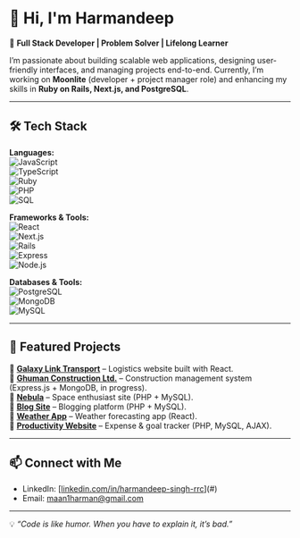# 👋 Hi, I'm Harmandeep 

🚀 **Full Stack Developer | Problem Solver | Lifelong Learner**  

I’m passionate about building scalable web applications, designing user-friendly interfaces, and managing projects end-to-end. Currently, I’m working on **Moonlite** (developer + project manager role) and enhancing my skills in **Ruby on Rails, Next.js, and PostgreSQL**.  

---

## 🛠️ Tech Stack  

**Languages:**  
![JavaScript](https://img.shields.io/badge/-JavaScript-F7DF1E?logo=javascript&logoColor=000)  
![TypeScript](https://img.shields.io/badge/-TypeScript-3178C6?logo=typescript&logoColor=fff)  
![Ruby](https://img.shields.io/badge/-Ruby-CC342D?logo=ruby&logoColor=fff)  
![PHP](https://img.shields.io/badge/-PHP-777BB4?logo=php&logoColor=fff)  
![SQL](https://img.shields.io/badge/-SQL-003B57?logo=postgresql&logoColor=fff)  

**Frameworks & Tools:**  
![React](https://img.shields.io/badge/-React-61DAFB?logo=react&logoColor=000)  
![Next.js](https://img.shields.io/badge/-Next.js-000?logo=nextdotjs&logoColor=fff)  
![Rails](https://img.shields.io/badge/-Ruby_on_Rails-D30001?logo=rubyonrails&logoColor=fff)  
![Express](https://img.shields.io/badge/-Express-000?logo=express&logoColor=fff)  
![Node.js](https://img.shields.io/badge/-Node.js-339933?logo=node.js&logoColor=fff)  

**Databases & Tools:**  
![PostgreSQL](https://img.shields.io/badge/-PostgreSQL-336791?logo=postgresql&logoColor=fff)  
![MongoDB](https://img.shields.io/badge/-MongoDB-47A248?logo=mongodb&logoColor=fff)  
![MySQL](https://img.shields.io/badge/-MySQL-4479A1?logo=mysql&logoColor=fff)  

---

## 🌟 Featured Projects  

🔗 [**Galaxy Link Transport**](https://galaxylinktransport.com/) – Logistics website built with React.  
🔗 [**Ghuman Construction Ltd.**](#) – Construction management system (Express.js + MongoDB, in progress).  
🔗 [**Nebula**](https://lime-gazelle-529446.hostingersite.com/) – Space enthusiast site (PHP + MySQL).  
🔗 [**Blog Site**](https://moccasin-bison-712001.hostingersite.com/) – Blogging platform (PHP + MySQL).  
🔗 [**Weather App**](https://notuss.netlify.app/) – Weather forecasting app (React).  
🔗 [**Productivity Website**](https://papayawhip-hedgehog-107416.hostingersite.com/) – Expense & goal tracker (PHP, MySQL, AJAX).  

---

## 📫 Connect with Me  

- LinkedIn: [[linkedin.com/in/harmandeep-singh-rrc](https://www.linkedin.com/in/harmandeep-singh-rrc/)](#)  
- Email: [maan1harman@gmail.com](mailto:maan1harman@gmail.com)  

---

💡 *“Code is like humor. When you have to explain it, it’s bad.”*  
